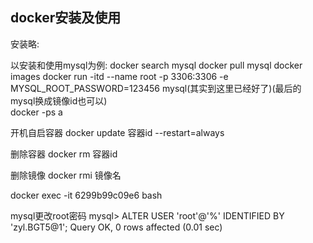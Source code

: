 ## docker安装及使用  
安装略:

以安装和使用mysql为例:
docker search mysql
docker pull mysql
docker images
docker run -itd --name root -p 3306:3306 -e MYSQL_ROOT_PASSWORD=123456 mysql(其实到这里已经好了)(最后的mysql换成镜像id也可以)  
docker -ps a


开机自启容器
docker update 容器id  --restart=always

删除容器
docker rm 容器id

删除镜像
docker rmi 镜像名


docker exec -it 6299b99c09e6 bash

mysql更改root密码
mysql> ALTER USER 'root'@'%' IDENTIFIED BY 'zyl.BGT5@1';
Query OK, 0 rows affected (0.01 sec)
